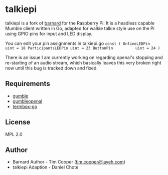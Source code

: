 # talkiepi

talkiepi is a fork of [barnard](https://github.com/layeh/barnard) for the Raspberry Pi.  It is a headless capable Mumble client written in Go, adapted for walkie talkie style use on the Pi using GPIO pins for input and LED display.

You can edit your pin assignments in talkiepi.go 
`
const (
	OnlineLEDPin       uint = 18
	ParticipantsLEDPin uint = 23
	ButtonPin          uint = 24
)
`

There is an issue I am currently working on regarding openal's stopping and re-starting of an audio stream, which basically leaves this very broken right now until this bug is tracked down and fixed.


## Requirements

- [gumble](https://github.com/layeh/gumble/tree/master/gumble)
- [gumbleopenal](https://github.com/layeh/gumble/tree/master/gumbleopenal)
- [termbox-go](https://github.com/nsf/termbox-go)

## License

MPL 2.0

## Author

- Barnard Author - Tim Cooper (<tim.cooper@layeh.com>)
- talkiepi Adaption - Daniel Chote
